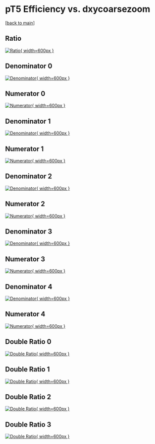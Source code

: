 # pT5 Efficiency vs. dxycoarsezoom

[[back to main](./)]



## Ratio

[![Ratio](../mtv/var/pT5_vtr_0_1_eff_dxycoarsezoom.png){ width=600px }](../mtv/var/pT5_vtr_0_1_eff_dxycoarsezoom.pdf)

## Denominator 0

[![Denominator](../mtv/den/pT5_vtr_0_1_eff_dxycoarsezoom_den0.png){ width=600px }](../mtv/den/pT5_vtr_0_1_eff_dxycoarsezoom_den0.pdf)

## Numerator 0

[![Numerator](../mtv/num/pT5_vtr_0_1_eff_dxycoarsezoom_num0.png){ width=600px }](../mtv/num/pT5_vtr_0_1_eff_dxycoarsezoom_num0.pdf)

## Denominator 1

[![Denominator](../mtv/den/pT5_vtr_0_1_eff_dxycoarsezoom_den1.png){ width=600px }](../mtv/den/pT5_vtr_0_1_eff_dxycoarsezoom_den1.pdf)

## Numerator 1

[![Numerator](../mtv/num/pT5_vtr_0_1_eff_dxycoarsezoom_num1.png){ width=600px }](../mtv/num/pT5_vtr_0_1_eff_dxycoarsezoom_num1.pdf)

## Denominator 2

[![Denominator](../mtv/den/pT5_vtr_0_1_eff_dxycoarsezoom_den2.png){ width=600px }](../mtv/den/pT5_vtr_0_1_eff_dxycoarsezoom_den2.pdf)

## Numerator 2

[![Numerator](../mtv/num/pT5_vtr_0_1_eff_dxycoarsezoom_num2.png){ width=600px }](../mtv/num/pT5_vtr_0_1_eff_dxycoarsezoom_num2.pdf)

## Denominator 3

[![Denominator](../mtv/den/pT5_vtr_0_1_eff_dxycoarsezoom_den3.png){ width=600px }](../mtv/den/pT5_vtr_0_1_eff_dxycoarsezoom_den3.pdf)

## Numerator 3

[![Numerator](../mtv/num/pT5_vtr_0_1_eff_dxycoarsezoom_num3.png){ width=600px }](../mtv/num/pT5_vtr_0_1_eff_dxycoarsezoom_num3.pdf)

## Denominator 4

[![Denominator](../mtv/den/pT5_vtr_0_1_eff_dxycoarsezoom_den4.png){ width=600px }](../mtv/den/pT5_vtr_0_1_eff_dxycoarsezoom_den4.pdf)

## Numerator 4

[![Numerator](../mtv/num/pT5_vtr_0_1_eff_dxycoarsezoom_num4.png){ width=600px }](../mtv/num/pT5_vtr_0_1_eff_dxycoarsezoom_num4.pdf)

## Double Ratio 0

[![Double Ratio](../mtv/ratio/pT5_vtr_0_1_eff_dxycoarsezoom_ratio0.png){ width=600px }](../mtv/ratio/pT5_vtr_0_1_eff_dxycoarsezoom_ratio0.pdf)

## Double Ratio 1

[![Double Ratio](../mtv/ratio/pT5_vtr_0_1_eff_dxycoarsezoom_ratio1.png){ width=600px }](../mtv/ratio/pT5_vtr_0_1_eff_dxycoarsezoom_ratio1.pdf)

## Double Ratio 2

[![Double Ratio](../mtv/ratio/pT5_vtr_0_1_eff_dxycoarsezoom_ratio2.png){ width=600px }](../mtv/ratio/pT5_vtr_0_1_eff_dxycoarsezoom_ratio2.pdf)

## Double Ratio 3

[![Double Ratio](../mtv/ratio/pT5_vtr_0_1_eff_dxycoarsezoom_ratio3.png){ width=600px }](../mtv/ratio/pT5_vtr_0_1_eff_dxycoarsezoom_ratio3.pdf)

